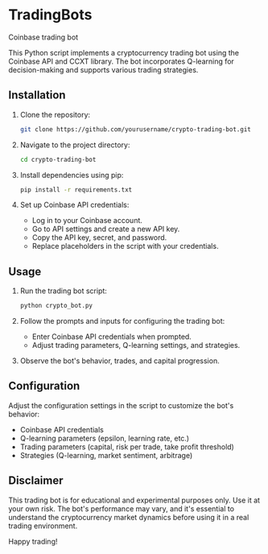 # TradingBots
Coinbase trading bot

This Python script implements a cryptocurrency trading bot using the Coinbase API and CCXT library. The bot incorporates Q-learning for decision-making and supports various trading strategies.

## Installation

1. Clone the repository:

    ```bash
    git clone https://github.com/yourusername/crypto-trading-bot.git
    ```

2. Navigate to the project directory:

    ```bash
    cd crypto-trading-bot
    ```

3. Install dependencies using pip:

    ```bash
    pip install -r requirements.txt
    ```

4. Set up Coinbase API credentials:

    - Log in to your Coinbase account.
    - Go to API settings and create a new API key.
    - Copy the API key, secret, and password.
    - Replace placeholders in the script with your credentials.

## Usage

1. Run the trading bot script:

    ```bash
    python crypto_bot.py
    ```

2. Follow the prompts and inputs for configuring the trading bot:

    - Enter Coinbase API credentials when prompted.
    - Adjust trading parameters, Q-learning settings, and strategies.

3. Observe the bot's behavior, trades, and capital progression.

## Configuration

Adjust the configuration settings in the script to customize the bot's behavior:

- Coinbase API credentials
- Q-learning parameters (epsilon, learning rate, etc.)
- Trading parameters (capital, risk per trade, take profit threshold)
- Strategies (Q-learning, market sentiment, arbitrage)

## Disclaimer

This trading bot is for educational and experimental purposes only. Use it at your own risk. The bot's performance may vary, and it's essential to understand the cryptocurrency market dynamics before using it in a real trading environment.

Happy trading!
